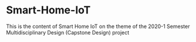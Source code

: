 # Smart-Home-IoT
This is the content of Smart Home IoT on the theme of the 2020-1 Semester Multidisciplinary Design (Capstone Design) project
